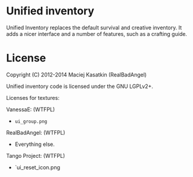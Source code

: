 Unified inventory
=================

Unified Inventory replaces the default survival and creative inventory.
It adds a nicer interface and a number of features, such as a crafting guide.

License
=======

Copyright (C) 2012-2014 Maciej Kasatkin (RealBadAngel)

Unified inventory code is licensed under the GNU LGPLv2+.

Licenses for textures:

VanessaE: (WTFPL)
  * `ui_group.png`

RealBadAngel: (WTFPL)
  * Everything else.

Tango Project: (WTFPL)
  * `ui_reset_icon.png
